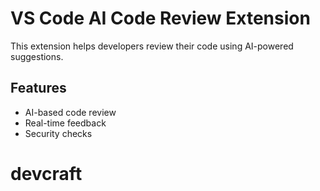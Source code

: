 # VS Code AI Code Review Extension
This extension helps developers review their code using AI-powered suggestions.
## Features
- AI-based code review
- Real-time feedback
- Security checks
# devcraft
